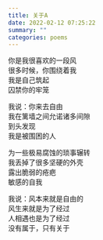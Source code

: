 ```yaml
---
title: 关于A
date: 2022-02-12 07:25:22
summary: ""
categories: poems
---
```


你是我很喜欢的一段风\
很多时候，你围绕着我\
我是自己筑起\
囚禁你的牢笼

我说：你来去自由\
我在篱墙之间允诺诸多间隙\
到头发现\
我是被围困的人

为一些极易腐蚀的琐事辗转\
我丢掉了很多坚硬的外壳\
露出脆弱的疮疤\
敏感的自我

我说：风本来就是自由的\
风生来就是为了经过\
人相遇也是为了经过\
没有属于，只有关于
